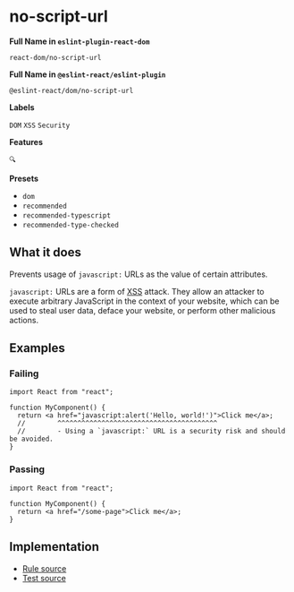 # no-script-url

**Full Name in `eslint-plugin-react-dom`**

```plain copy
react-dom/no-script-url
```

**Full Name in `@eslint-react/eslint-plugin`**

```plain copy
@eslint-react/dom/no-script-url
```

**Labels**

`DOM` `XSS` `Security`

**Features**

`🔍`

**Presets**

- `dom`
- `recommended`
- `recommended-typescript`
- `recommended-type-checked`

## What it does

Prevents usage of `javascript:` URLs as the value of certain attributes.

`javascript:` URLs are a form of [XSS](https://en.wikipedia.org/wiki/Cross-site_scripting) attack. They allow an attacker to execute arbitrary JavaScript in the context of your website, which can be used to steal user data, deface your website, or perform other malicious actions.

## Examples

### Failing

```tsx
import React from "react";

function MyComponent() {
  return <a href="javascript:alert('Hello, world!')">Click me</a>;
  //        ^^^^^^^^^^^^^^^^^^^^^^^^^^^^^^^^^^^^^^^^
  //        - Using a `javascript:` URL is a security risk and should be avoided.
}
```

### Passing

```tsx
import React from "react";

function MyComponent() {
  return <a href="/some-page">Click me</a>;
}
```

## Implementation

- [Rule source](https://github.com/rEl1cx/eslint-react/tree/main/packages/plugins/eslint-plugin-react-debug/src/rules/dom-no-script-url.ts)
- [Test source](https://github.com/rEl1cx/eslint-react/tree/main/packages/plugins/eslint-plugin-react-debug/src/rules/dom-no-script-url.spec.ts)

